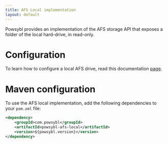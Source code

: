 ```yaml
---
title: AFS Local implementation
layout: default
---
```


Powsybl provides an implementation of the AFS storage API that exposes a folder of the local hard-drive, in read-only.

# Configuration
To learn how to configure a local AFS drive, read this documentation [page](../configuration/modules/local-app-file-system.md).

# Maven configuration
To use the AFS local implementation, add the following dependencies to your `pom.xml` file:
```xml
<dependency>
    <groupId>com.powsybl</groupId>
    <artifactId>powsybl-afs-local</artifactId>
    <version>${powsybl.version}</version>
</dependency>
```
